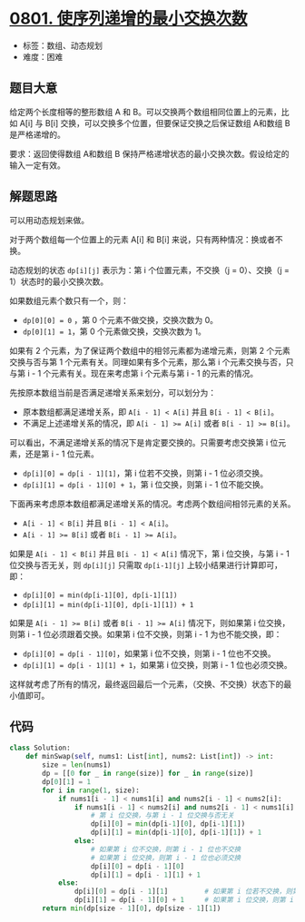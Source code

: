 # [0801. 使序列递增的最小交换次数](https://leetcode.cn/problems/minimum-swaps-to-make-sequences-increasing/)

- 标签：数组、动态规划
- 难度：困难

## 题目大意

给定两个长度相等的整形数组 A 和 B。可以交换两个数组相同位置上的元素，比如 A[i] 与 B[i] 交换，可以交换多个位置，但要保证交换之后保证数组 A和数组 B 是严格递增的。

要求：返回使得数组 A和数组 B 保持严格递增状态的最小交换次数。假设给定的输入一定有效。

## 解题思路

可以用动态规划来做。

对于两个数组每一个位置上的元素 A[i] 和 B[i] 来说，只有两种情况：换或者不换。

动态规划的状态 `dp[i][j]` 表示为：第 i 个位置元素，不交换（j = 0）、交换（j = 1）状态时的最小交换次数。

如果数组元素个数只有一个，则：

- `dp[0][0] = 0` ，第 0 个元素不做交换，交换次数为 0。
- `dp[0][1] = 1`，第 0 个元素做交换，交换次数为 1。

如果有 2 个元素，为了保证两个数组中的相邻元素都为递增元素，则第 2 个元素交换与否与第 1 个元素有关。同理如果有多个元素，那么第 i 个元素交换与否，只与第 i - 1 个元素有关。现在来考虑第 i 个元素与第 i - 1 的元素的情况。

先按原本数组当前是否满足递增关系来划分，可以划分为：

- 原本数组都满足递增关系，即 `A[i - 1] < A[i]` 并且 `B[i - 1] < B[i]`。
- 不满足上述递增关系的情况，即 `A[i - 1] >= A[i]` 或者 `B[i - 1] >= B[i]`。

可以看出，不满足递增关系的情况下是肯定要交换的。只需要考虑交换第 i 位元素，还是第 i - 1 位元素。

- `dp[i][0] = dp[i - 1][1]`，第 i 位若不交换，则第 i - 1 位必须交换。
- `dp[i][1] = dp[i - 1][0] + 1`，第 i 位交换，则第 i - 1 位不能交换。

下面再来考虑原本数组都满足递增关系的情况。考虑两个数组间相邻元素的关系。

-  `A[i - 1] < B[i]` 并且 `B[i - 1] < A[i]`。
-  `A[i - 1] >= B[i]` 或者 `B[i - 1] >= A[i]`。

如果是 `A[i - 1] < B[i]` 并且 `B[i - 1] < A[i]` 情况下，第 i 位交换，与第 i - 1 位交换与否无关，则 `dp[i][j]` 只需取 `dp[i-1][j]` 上较小结果进行计算即可，即：

- `dp[i][0] = min(dp[i-1][0], dp[i-1][1])`
- `dp[i][1] = min(dp[i-1][0], dp[i-1][1]) + 1`

如果是 `A[i - 1] >= B[i]` 或者 `B[i - 1] >= A[i]` 情况下，则如果第 i 位交换，则第 i - 1 位必须跟着交换。如果第 i 位不交换，则第 i - 1 为也不能交换，即：

- `dp[i][0] = dp[i - 1][0]`，如果第 i 位不交换，则第 i - 1 位也不交换。
- `dp[i][1] = dp[i - 1][1] + 1`，如果第 i 位交换，则第 i - 1 位也必须交换。

这样就考虑了所有的情况，最终返回最后一个元素，（交换、不交换）状态下的最小值即可。

## 代码

```python
class Solution:
    def minSwap(self, nums1: List[int], nums2: List[int]) -> int:
        size = len(nums1)
        dp = [[0 for _ in range(size)] for _ in range(size)]
        dp[0][1] = 1
        for i in range(1, size):
            if nums1[i - 1] < nums1[i] and nums2[i - 1] < nums2[i]:
                if nums1[i - 1] < nums2[i] and nums2[i - 1] < nums1[i]:
                    # 第 i 位交换，与第 i - 1 位交换与否无关
                    dp[i][0] = min(dp[i-1][0], dp[i-1][1])
                    dp[i][1] = min(dp[i-1][0], dp[i-1][1]) + 1
                else:
                    # 如果第 i 位不交换，则第 i - 1 位也不交换
                    # 如果第 i 位交换，则第 i - 1 位也必须交换
                    dp[i][0] = dp[i - 1][0]
                    dp[i][1] = dp[i - 1][1] + 1
            else:
                dp[i][0] = dp[i - 1][1]         # 如果第 i 位若不交换，则第 i - 1 位必须交换
                dp[i][1] = dp[i - 1][0] + 1     # 如果第 i 位交换，则第 i - 1 位不能交换
        return min(dp[size - 1][0], dp[size - 1][1])
```

